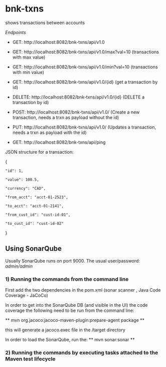 # bnk-txns
shows transactions between accounts


*Endpoints*
- GET: http://localhost:8082/bnk-txns/api/v1.0
- GET: http://localhost:8082/bnk-txns/api/v1.0/max?val=10 (transactions with max value)
- GET: http://localhost:8082/bnk-txns/api/v1.0/min?val=10 (transactions with min value)
- GET: http://localhost:8082/bnk-txns/api/v1.0/{id} (get a transaction by id)
- DELETE: http://localhost:8082/bnk-txns/api/v1.0/{id} (DELETE a transaction by id)
- POST: http://localhost:8082/bnk-txns/api/v1.0/ (Create a new transaction, needs a trxn as payload without the id)
- PUT: http://localhost:8082/bnk-txns/api/v1.0/ (Updates a transaction, needs a trxn as payload with the id)

- GET: http://localhost:8082/bnk-txns/api/ping

JSON structure for a transaction:

{

	"id": 1,
	
	"value": 100.5,
	
	"currency": "CAD",
	
	"from_acct": "acct-01-2523",
	
	"to_acct": "acct-01-2141",
	
	"from_cust_id": "cust-id-01",
	
	"to_cust_id": "cust-id-02"
	
}


## Using SonarQube
Usually SonarQube runs on port 9000. 
The usual user/password: _admin/admin_

### 1) Running the commands from the command line
First add the two dependencies in the pom.xml (sonar scanner , Java Code Coverage - JaCoCo) 

In order to get into the SonarQube DB (and visible in the UI) the code coverage the following need to be run from the command line:

** mvn org.jacoco:jacoco-maven-plugin:prepare-agent package **

this will generate a jacoco.exec file in the /target directory

In order to load the SonarQube, run the:
**  mvn sonar:sonar **

### 2) Running the commands by executing tasks attached to the Maven test lifecycle


